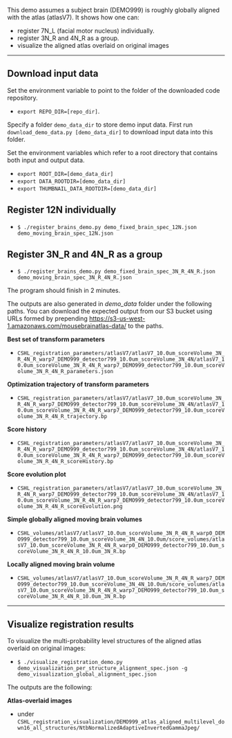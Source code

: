 This demo assumes a subject brain (DEMO999) is roughly globally aligned with the atlas (atlasV7).
It shows how one can:
- register 7N_L (facial motor nucleus) individually.
- register 3N_R and 4N_R as a group.
- visualize the aligned atlas overlaid on original images

---------------------------

## Download input data

Set the environment variable to point to the folder of the downloaded code repository.
- `export REPO_DIR=[repo_dir]`.

Specify a folder `demo_data_dir` to store demo input data.
First run `download_demo_data.py [demo_data_dir]` to download input data into this folder.

Set the environment variables which refer to a root directory that contains both input and output data.
- `export ROOT_DIR=[demo_data_dir]`
- `export DATA_ROOTDIR=[demo_data_dir]`
- `export THUMBNAIL_DATA_ROOTDIR=[demo_data_dir]`

## Register 12N individually
- `$ ./register_brains_demo.py demo_fixed_brain_spec_12N.json demo_moving_brain_spec_12N.json`

## Register 3N_R and 4N_R as a group
- `$ ./register_brains_demo.py demo_fixed_brain_spec_3N_R_4N_R.json demo_moving_brain_spec_3N_R_4N_R.json`

The program should finish in 2 minutes.

The outputs are also generated in _demo_data_ folder under the following paths. You can download the expected output from our S3 bucket using URLs formed by prepending https://s3-us-west-1.amazonaws.com/mousebrainatlas-data/ to the paths.

**Best set of transform parameters**
- `CSHL_registration_parameters/atlasV7/atlasV7_10.0um_scoreVolume_3N_R_4N_R_warp7_DEMO999_detector799_10.0um_scoreVolume_3N_4N/atlasV7_10.0um_scoreVolume_3N_R_4N_R_warp7_DEMO999_detector799_10.0um_scoreVolume_3N_R_4N_R_parameters.json`

**Optimization trajectory of transform parameters**
- `CSHL_registration_parameters/atlasV7/atlasV7_10.0um_scoreVolume_3N_R_4N_R_warp7_DEMO999_detector799_10.0um_scoreVolume_3N_4N/atlasV7_10.0um_scoreVolume_3N_R_4N_R_warp7_DEMO999_detector799_10.0um_scoreVolume_3N_R_4N_R_trajectory.bp`

**Score history**
- `CSHL_registration_parameters/atlasV7/atlasV7_10.0um_scoreVolume_3N_R_4N_R_warp7_DEMO999_detector799_10.0um_scoreVolume_3N_4N/atlasV7_10.0um_scoreVolume_3N_R_4N_R_warp7_DEMO999_detector799_10.0um_scoreVolume_3N_R_4N_R_scoreHistory.bp`

**Score evolution plot**
- `CSHL_registration_parameters/atlasV7/atlasV7_10.0um_scoreVolume_3N_R_4N_R_warp7_DEMO999_detector799_10.0um_scoreVolume_3N_4N/atlasV7_10.0um_scoreVolume_3N_R_4N_R_warp7_DEMO999_detector799_10.0um_scoreVolume_3N_R_4N_R_scoreEvolution.png`

**Simple globally aligned moving brain volumes**
- `CSHL_volumes/atlasV7/atlasV7_10.0um_scoreVolume_3N_R_4N_R_warp0_DEMO999_detector799_10.0um_scoreVolume_3N_4N_10.0um/score_volumes/atlasV7_10.0um_scoreVolume_3N_R_4N_R_warp0_DEMO999_detector799_10.0um_scoreVolume_3N_R_4N_R_10.0um_3N_R.bp`

**Locally aligned moving brain volume**
- `CSHL_volumes/atlasV7/atlasV7_10.0um_scoreVolume_3N_R_4N_R_warp7_DEMO999_detector799_10.0um_scoreVolume_3N_4N_10.0um/score_volumes/atlasV7_10.0um_scoreVolume_3N_R_4N_R_warp7_DEMO999_detector799_10.0um_scoreVolume_3N_R_4N_R_10.0um_3N_R.bp`

------------------------

## Visualize registration results

To visualize the multi-probability level structures of the aligned atlas overlaid on original images:
- `$ ./visualize_registration_demo.py demo_visualization_per_structure_alignment_spec.json -g demo_visualization_global_alignment_spec.json`

The outputs are the following:

**Atlas-overlaid images**
- under `CSHL_registration_visualization/DEMO999_atlas_aligned_multilevel_down16_all_structures/NtbNormalizedAdaptiveInvertedGammaJpeg/`


